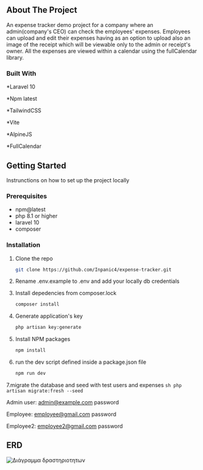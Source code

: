 <!-- ABOUT THE PROJECT -->
## About The Project

An expense tracker demo project for a company where an admin(company's CEO) can check the employees' expenses. Employees can upload and edit their expenses having as an option to upload also an image of the receipt which will be viewable only to the admin or receipt's owner. All the expenses are viewed within a calendar using the fullCalendar library.



### Built With

*Laravel 10

*Npm latest

*TailwindCSS

*Vite

*AlpineJS

*FullCalendar

<!-- GETTING STARTED -->
## Getting Started

Instrunctions on how to set up the project locally

### Prerequisites

* npm@latest
* php 8.1 or higher
* laravel 10
* composer 

### Installation




1. Clone the repo
   ```sh
   git clone https://github.com/Inpanic4/expense-tracker.git
   ```
   
2. Rename .env.example to .env and add your locally db credentials

3. Install depedencies from composer.lock   
     ```sh
   composer install
   ```
   
4. Generate application's key
    ```sh 
    php artisan key:generate
    ```
    
5. Install NPM packages
   ```sh
   npm install
   ```
6. run the dev script defined inside a package.json file
     ```sh
   npm run dev
   ```
   
7.migrate the database and seed with test users and expenses
    ```sh
    php artisan migrate:fresh --seed```
   
   
   
Admin user:
admin@example.com
password

Employee:
employee@gmail.com
password

Employee2:
employee2@gmail.com
password


## ERD

![Διάγραμμα δραστηριοτητων](https://user-images.githubusercontent.com/36853896/225879610-7baee3f2-a522-4c08-8ecd-02a857c8287d.png)


